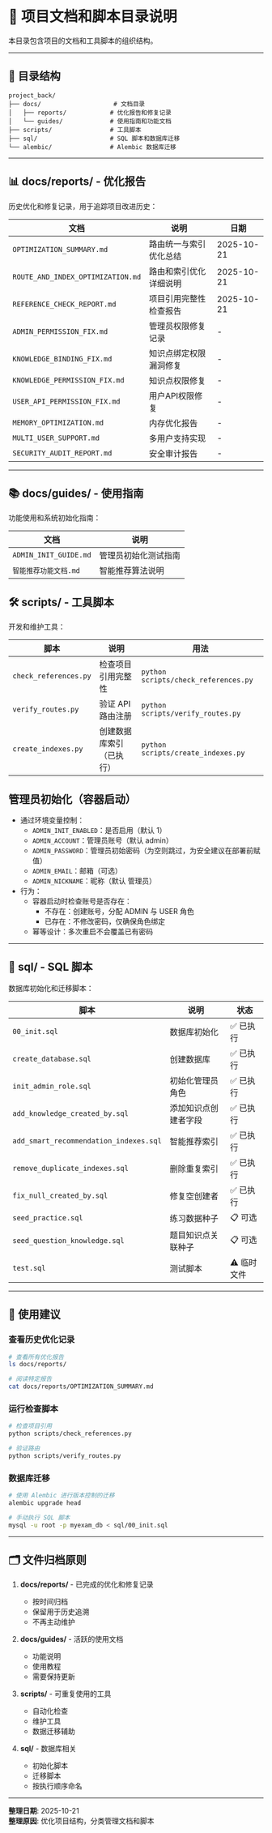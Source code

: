 # 📁 项目文档和脚本目录说明

本目录包含项目的文档和工具脚本的组织结构。

---

## 📂 目录结构

```
project_back/
├── docs/                    # 文档目录
│   ├── reports/            # 优化报告和修复记录
│   └── guides/             # 使用指南和功能文档
├── scripts/                # 工具脚本
├── sql/                    # SQL 脚本和数据库迁移
└── alembic/                # Alembic 数据库迁移
```

---

## 📊 docs/reports/ - 优化报告

历史优化和修复记录，用于追踪项目改进历史：

| 文档 | 说明 | 日期 |
|------|------|------|
| `OPTIMIZATION_SUMMARY.md` | 路由统一与索引优化总结 | 2025-10-21 |
| `ROUTE_AND_INDEX_OPTIMIZATION.md` | 路由和索引优化详细说明 | 2025-10-21 |
| `REFERENCE_CHECK_REPORT.md` | 项目引用完整性检查报告 | 2025-10-21 |
| `ADMIN_PERMISSION_FIX.md` | 管理员权限修复记录 | - |
| `KNOWLEDGE_BINDING_FIX.md` | 知识点绑定权限漏洞修复 | - |
| `KNOWLEDGE_PERMISSION_FIX.md` | 知识点权限修复 | - |
| `USER_API_PERMISSION_FIX.md` | 用户API权限修复 | - |
| `MEMORY_OPTIMIZATION.md` | 内存优化报告 | - |
| `MULTI_USER_SUPPORT.md` | 多用户支持实现 | - |
| `SECURITY_AUDIT_REPORT.md` | 安全审计报告 | - |

---

## 📚 docs/guides/ - 使用指南

功能使用和系统初始化指南：

| 文档 | 说明 |
|------|------|
| `ADMIN_INIT_GUIDE.md` | 管理员初始化测试指南 |
| `智能推荐功能文档.md` | 智能推荐算法说明 |


## 🛠️ scripts/ - 工具脚本

开发和维护工具：

| 脚本 | 说明 | 用法 |
|------|------|------|
| `check_references.py` | 检查项目引用完整性 | `python scripts/check_references.py` |
| `verify_routes.py` | 验证 API 路由注册 | `python scripts/verify_routes.py` |
| `create_indexes.py` | 创建数据库索引（已执行） | `python scripts/create_indexes.py` |

## 管理员初始化（容器启动）
- 通过环境变量控制：
   - `ADMIN_INIT_ENABLED`：是否启用（默认 1）
   - `ADMIN_ACCOUNT`：管理员账号（默认 admin）
   - `ADMIN_PASSWORD`：管理员初始密码（为空则跳过，为安全建议在部署前赋值）
   - `ADMIN_EMAIL`：邮箱（可选）
   - `ADMIN_NICKNAME`：昵称（默认 管理员）
- 行为：
   - 容器启动时检查账号是否存在：
      - 不存在：创建账号，分配 ADMIN 与 USER 角色
      - 已存在：不修改密码，仅确保角色绑定
   - 幂等设计：多次重启不会覆盖已有密码

---

## 💾 sql/ - SQL 脚本

数据库初始化和迁移脚本：

| 脚本 | 说明 | 状态 |
|------|------|------|
| `00_init.sql` | 数据库初始化 | ✅ 已执行 |
| `create_database.sql` | 创建数据库 | ✅ 已执行 |
| `init_admin_role.sql` | 初始化管理员角色 | ✅ 已执行 |
| `add_knowledge_created_by.sql` | 添加知识点创建者字段 | ✅ 已执行 |
| `add_smart_recommendation_indexes.sql` | 智能推荐索引 | ✅ 已执行 |
| `remove_duplicate_indexes.sql` | 删除重复索引 | ✅ 已执行 |
| `fix_null_created_by.sql` | 修复空创建者 | ✅ 已执行 |
| `seed_practice.sql` | 练习数据种子 | 📋 可选 |
| `seed_question_knowledge.sql` | 题目知识点关联种子 | 📋 可选 |
| `test.sql` | 测试脚本 | ⚠️ 临时文件 |

---

## 📝 使用建议

### 查看历史优化记录
```bash
# 查看所有优化报告
ls docs/reports/

# 阅读特定报告
cat docs/reports/OPTIMIZATION_SUMMARY.md
```

### 运行检查脚本
```bash
# 检查项目引用
python scripts/check_references.py

# 验证路由
python scripts/verify_routes.py
```

### 数据库迁移
```bash
# 使用 Alembic 进行版本控制的迁移
alembic upgrade head

# 手动执行 SQL 脚本
mysql -u root -p myexam_db < sql/00_init.sql
```

---

## 🗂️ 文件归档原则

1. **docs/reports/** - 已完成的优化和修复记录
   - 按时间归档
   - 保留用于历史追溯
   - 不再主动维护

2. **docs/guides/** - 活跃的使用文档
   - 功能说明
   - 使用教程
   - 需要保持更新

3. **scripts/** - 可重复使用的工具
   - 自动化检查
   - 维护工具
   - 数据迁移辅助

4. **sql/** - 数据库相关
   - 初始化脚本
   - 迁移脚本
   - 按执行顺序命名

---

**整理日期**: 2025-10-21  
**整理原因**: 优化项目结构，分类管理文档和脚本
